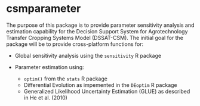 # csmparameter

The purpose of this package is to provide parameter sensitivity analysis and estimation capability for the Decision Support System for Agrotechnology Transfer Cropping Systems Model (DSSAT-CSM). The initial goal for the package will be to provide cross-platform functions for:

- Global sensitivity analysis using the `sensitivity` R package
- Parameter estimation using:

    - `optim()` from the `stats` R package
    - Differential Evolution as impemented in the `DEoptim` R package
    - Generalized Likelihood Uncertainty Estimation (GLUE) as described in He et al. (2010)
    
